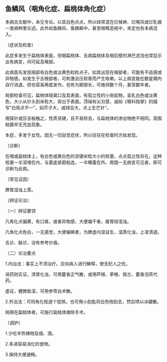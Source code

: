 ## 鱼鳞风（咽角化症、扁桃体角化症）

本病古文献中，未见专论。以其白色点点，所以经常混在烂候痹、烂喉风或烂乳蛾一类病种里论述。此外如鱼鳞风、鱼鳞癣中，甚至咽喉恶疮中，肯定也有本病混入。

〔症状及检查〕

此症多发生于扁桃体表面，但咽扁桃体、舌病扁桃体及咽后壁的淋巴滤泡也常显示出有病变，间可延及喉部。

此病首先发现咽部有白色或淡黄色粒粒点子。如其出现在咽部者，可能有不适感或异物感。如发生于舌根部者，可刺激会压软骨而产生咳嗽。以上病变能在数星期内自行消退，但也容易再度发作。也有为期很长，可维持数个月，甚至数年者。

局部检查可见，扁桃体隐窝口及其表面，有孤立性的小突起物，呈乳白色或淡黄色，大小从针头到米粒大，突岀于表面。顶端有尖刃感，诚如《喉科指掌》的描写“白斑点不一”，如芥子大，或绿豆大，点上生芒针”。

用探针或压舌板触之，性质坚硬，且不易除去，与扁桃体的渗出物绝不相同。周围粘膜并无充血现象。

本症，多发于女性。因无一切自觉症状，所以往往在检查时方始发现。

〔诊断〕

在咽或扁桃体上，有白色或黄白色的坚硬米粒大小的栓塞，点点孤立性存在。这种栓塞一半深埋在内，与基底紧密粘连。一半曝露在外。周围一无病变可见者，即可诊断为此病。

〔常见证因〕

脾胃湿浊上蒸。

〔辨证论治〕

（一）辨证要领

凡角化点偏黄，有口臭，或者异物感，大便偏干者，属胃经湿浊。

凡角化点色白，一无感觉，大便偏稀者，为脾虚内湿自生，湿蒸化浊，上凌清道。

舌诊、脉诊，没有参考价值。

（二）论治要点

1.内治法：事实上不须治疗。应向病人进行解释，使无杞人之忧。

进药则实证，清胃化浊，可用藿香正气散，或用芦根、茅根、佩兰、藿香泡茶代药。

虚证，健脾胜湿，可用参苓白术散。

2.外治法：可将角化栓逐个拔除。也可用小刮匙将白色物刮去，然后喷以冰硼散。

局限在扁桃体者，可施行扁桃体摘除手术。

〔调护〕

1.少吃辛热辣物及烟、酒。

2.多进容易消化的食物。

3.保持大便通畅。
